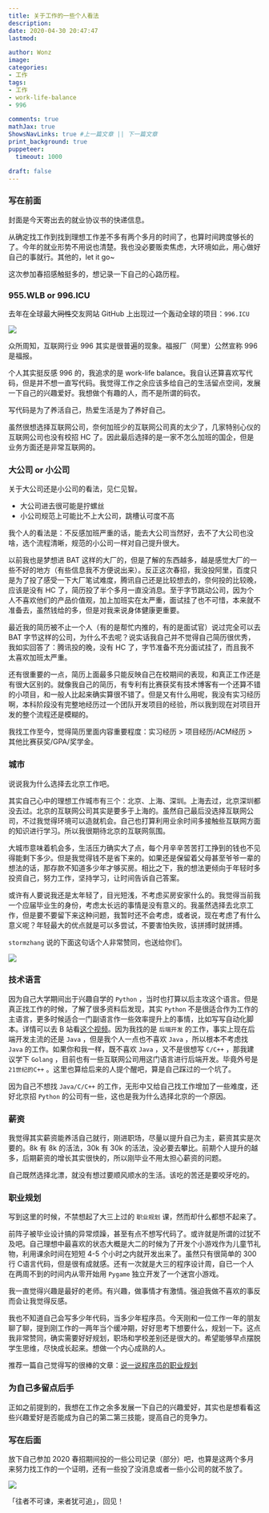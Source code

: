 ```yaml
---
title: 关于工作的一些个人看法
description: 
date: 2020-04-30 20:47:47
lastmod:

author: Wonz
image: 
categories:
- 工作
tags:
- 工作
- work-life-balance
- 996

comments: true
mathJax: true
ShowsNavLinks: true #上一篇文章 || 下一篇文章
print_background: true
puppeteer:
  timeout: 1000

draft: false
---
```

### 写在前面

封面是今天寄出去的就业协议书的快递信息。

从确定找工作到找到理想工作差不多有两个多月的时间了，也算时间跨度够长的了。今年的就业形势不用说也清楚。我也没必要贩卖焦虑，大环境如此，用心做好自己的事就行。其他的，let it go~

这次参加春招感触挺多的，想记录一下自己的心路历程。

### 955.WLB or 996.ICU

去年在全球最大~~同性~~交友网站 GitHub 上出现过一个轰动全球的项目：`996.ICU`

![](https://raw.githubusercontent.com/Wonz5130/My-Private-ImgHost/master/img/Snipaste_2020-04-30_21-02-35.jpg)

众所周知，互联网行业 996 其实是很普遍的现象。福报厂（阿里）公然宣称 996 是福报。

个人其实挺反感 996 的，我追求的是 work-life balance。我自认还算喜欢写代码，但是并不想一直写代码。我觉得工作之余应该多给自己的生活留点空间，发展一下自己的兴趣爱好。我想做个有趣的人，而不是所谓的码农。

写代码是为了养活自己，热爱生活是为了养好自己。

虽然很想选择互联网公司，奈何加班少的互联网公司真的太少了，几家特别心仪的互联网公司也没有校招 HC 了。因此最后选择的是一家不怎么加班的国企，但是业务方面还是非常互联网的。

### 大公司 or 小公司

关于大公司还是小公司的看法，见仁见智。

* 大公司进去很可能是拧螺丝
* 小公司规范上可能比不上大公司，跳槽认可度不高

我个人的看法是：不反感加班严重的话，能去大公司当然好，去不了大公司也没啥，选个流程清晰，规范的小公司一样对自己提升很大。

以前我也是梦想进 BAT 这样的大厂的，但是了解的东西越多，越是感觉大厂的一些不好的地方（有些信息我不方便说出来）。反正这次春招，我没投阿里，百度只是为了投了感受一下大厂笔试难度，腾讯自己还是比较想去的，奈何投的比较晚，应该是没有 HC 了，简历投了半个多月一直没消息。至于字节跳动公司，因为个人不喜欢他们的产品价值观，加上加班实在太严重，面试挂了也不可惜，本来就不准备去，虽然钱给的多，但是对我来说身体健康更重要。

最近我的简历被不止一个人（有的是帮忙内推的，有的是面试官）说过完全可以去 BAT 字节这样的公司，为什么不去呢？说实话我自己并不觉得自己简历很优秀，我如实回答了：腾讯投的晚，没有 HC 了，字节准备不充分面试挂了，而且我不太喜欢加班太严重。

还有很重要的一点，简历上面最多只能反映自己在校期间的表现，和真正工作还是有很大区别的。就像我自己的简历，有专利有比赛获奖有技术博客有一个还算不错的小项目，和一般人比起来确实算很不错了。但是又有什么用呢，我没有实习经历啊，本科阶段没有完整地经历过一个团队开发项目的经验，所以我到现在对项目开发的整个流程还是模糊的。

我找工作至今，觉得简历里面内容重要程度：实习经历 > 项目经历/ACM经历 > 其他比赛获奖/GPA/奖学金。

### 城市

说说我为什么选择去北京工作吧。

其实自己心中的理想工作城市有三个：北京、上海、深圳。上海去过，北京深圳都没去过。北京的互联网公司其实是要多于上海的。虽然自己最后没选择互联网公司，不过我觉得环境可以造就机会。自己也打算利用业余时间多接触些互联网方面的知识进行学习。所以我很期待北京的互联网氛围。

大城市意味着机会多，生活压力确实大了点，每个月辛辛苦苦打工挣到的钱也不见得能剩下多少。但是我觉得钱不是省下来的。如果还是保留着父母甚至爷爷一辈的想法的话，那存款不知道多少年才够买房。相比之下，我的想法更倾向于年轻时多投资自己，努力工作，坚持学习，让时间告诉自己答案。

或许有人要说我还是太年轻了，目光短浅，不考虑买房安家什么的。我觉得当前我一个应届毕业生的身份，考虑太长远的事情是没有意义的。我虽然选择去北京工作，但是要不要留下来这种问题，我暂时还不会考虑，或者说，现在考虑了有什么意义呢？年轻最大的优点就是可以多尝试，不要害怕失败，该拼搏时就拼搏。

`stormzhang` 说的下面这句话个人非常赞同，也送给你们。

![](https://raw.githubusercontent.com/Wonz5130/My-Private-ImgHost/master/img/Snipaste_2020-04-30_21-40-20.jpg)

### 技术语言

因为自己大学期间出于兴趣自学的 `Python` ，当时也打算以后主攻这个语言。但是真正找工作的时候，了解了很多资料后发现，其实 `Python` 不是很适合作为工作的主语言，更多时候适合一门副语言作一些效率提升上的事情，比如写写自动化脚本。详情可以去 B 站看[这个视频](https://www.bilibili.com/video/BV1vt411n7WX)。因为我找的是 `后端开发` 的工作，事实上现在后端开发主流的还是 `Java` ，但是我个人一点也不喜欢 `Java` ，所以根本不考虑找 `Java` 的工作。如果你和我一样，既不喜欢 `Java` ，又不是很想写 `C/C++` ，那我建议学下 `Golang` ，目前也有一些互联网公司用这门语言进行后端开发。毕竟外号是 `21世纪的C++` 。这里也算给后来的人提个醒吧，算是自己踩过的一个坑了。

因为自己不想找 `Java/C/C++` 的工作，无形中又给自己找工作增加了一些难度，还好北京招 `Python` 的公司有一些，这也是我为什么选择北京的一个原因。

### 薪资

我觉得其实薪资能养活自己就行，刚进职场，尽量以提升自己为主，薪资其实是次要的。8k 有 8k 的活法，30k 有 30k 的活法，没必要去攀比。前期个人提升的越多，后期薪资的增长其实很快的，所以刚毕业不用太担心薪资的问题。

自己既然选择北漂，就没有想过要顺风顺水的生活。该吃的苦还是要咬牙吃的。

### 职业规划

写到这里的时候，不禁想起了大三上过的 `职业规划` 课，然而却什么都想不起来了。

前阵子被毕业设计搞的异常烦躁，甚至有点不想写代码了。或许就是所谓的过犹不及吧。自己理想中最喜欢的状态大概是大二的时候为了开发个小游戏作为儿童节礼物，利用课余时间在短短 4-5 个小时之内就开发出来了。虽然只有很简单的 300 行 C语言代码，但是很有成就感。还有一次就是大三的程序设计周，自已一个人在两周不到的时间内从零开始用 `Pygame` 独立开发了一个迷宫小游戏。

我一直觉得兴趣是最好的老师。有兴趣，做事情才有激情。强迫我做不喜欢的事反而会让我觉得反感。

我也不知道自己会写多少年代码，当多少年程序员。今天刚和一位工作一年的朋友聊了聊，提到刚工作的一两年当个缓冲期，好好思考下想要什么，规划一下。这点我非常赞同，确实需要好好规划，职场和学校差别还是很大的。希望能够早点摆脱学生思维，尽快成长起来。想做一个内心成熟的人。

推荐一篇自己觉得写的很棒的文章：[说一说程序员的职业规划](http://losergogogo.com/article/1565256150386)

### 为自己多留点后手

正如之前提到的，我想在工作之余多发展一下自己的兴趣爱好，其实也是想看看这些兴趣爱好是否能成为自己的第二第三技能，提高自己的竞争力。

### 写在后面

放下自己参加 2020 春招期间投的一些公司记录（部分）吧，也算是这两个多月来努力找工作的一个证明，还有一些投了没消息或者一些小公司的就不放了。

![](https://raw.githubusercontent.com/Wonz5130/My-Private-ImgHost/master/img/Snipaste_2020-05-07_19-52-43.jpg)

「往者不可谏，来者犹可追」，回见！
